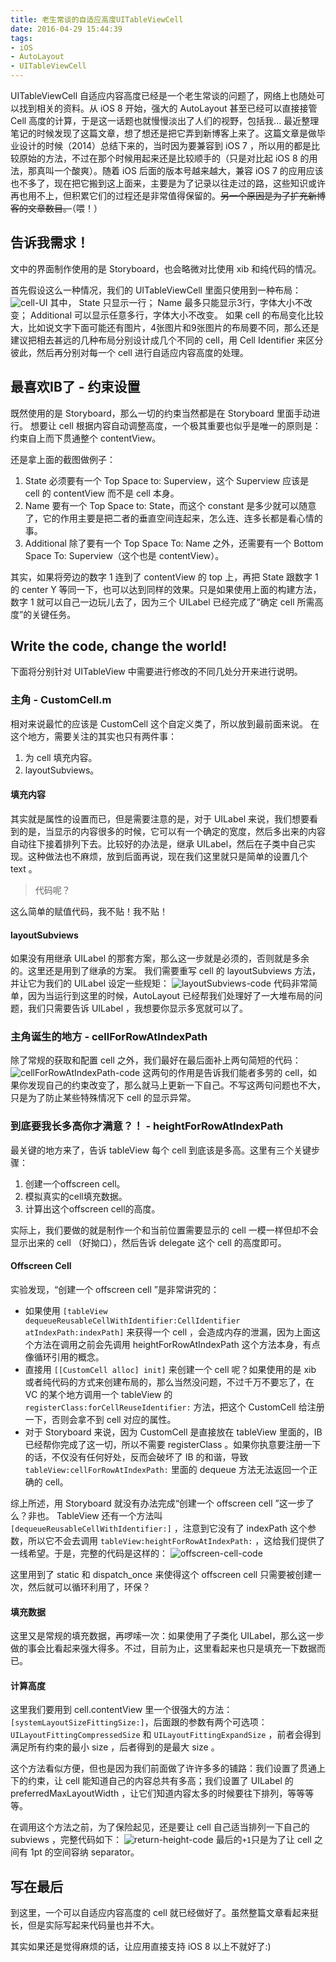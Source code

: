 ```yaml
---
title: 老生常谈的自适应高度UITableViewCell
date: 2016-04-29 15:44:39
tags:
- iOS
- AutoLayout
- UITableViewCell
---
```


UITableViewCell 自适应内容高度已经是一个老生常谈的问题了，网络上也随处可以找到相关的资料。从 iOS 8 开始，强大的 AutoLayout 甚至已经可以直接接管 Cell 高度的计算，于是这一话题也就慢慢淡出了人们的视野，包括我...
最近整理笔记的时候发现了这篇文章，想了想还是把它弄到新博客上来了。这篇文章是做毕业设计的时候（2014）总结下来的，当时因为要兼容到 iOS 7 ，所以用的都是比较原始的方法，不过在那个时候用起来还是比较顺手的（只是对比起 iOS 8 的用法，那真叫一个酸爽）。随着 iOS 后面的版本号越来越大，兼容 iOS 7 的应用应该也不多了，现在把它搬到这上面来，主要是为了记录以往走过的路，这些知识或许再也用不上，但积累它们的过程还是非常值得保留的。~~另一个原因是为了扩充新博客的文章数目。~~（喂！）

<!-- more -->

## 告诉我需求！
文中的界面制作使用的是 Storyboard，也会略微对比使用 xib 和纯代码的情况。

首先假设这么一种情况，我们的 UITableViewCell 里面只使用到一种布局：
![cell-UI](/uploads/using-autolayout-in-uitableviewcells/cell-ui.png)
其中， State 只显示一行； Name 最多只能显示3行，字体大小不改变； Additional 可以显示任意多行，字体大小不改变。
如果 cell 的布局变化比较大，比如说文字下面可能还有图片，4张图片和9张图片的布局要不同，那么还是建议把相去甚远的几种布局分别设计成几个不同的 cell，用 Cell Identifier 来区分彼此，然后再分别对每一个 cell 进行自适应内容高度的处理。

## 最喜欢IB了 - 约束设置
既然使用的是 Storyboard，那么一切的约束当然都是在 Storyboard 里面手动进行。
想要让 cell 根据内容自动调整高度，一个极其重要也似乎是唯一的原则是：约束自上而下贯通整个 contentView。

还是拿上面的截图做例子：
1. State 必须要有一个 Top Space to: Superview，这个 Superview 应该是 cell 的 contentView 而不是 cell 本身。
2. Name 要有一个 Top Space to: State，而这个 constant 是多少就可以随意了，它的作用主要是把二者的垂直空间连起来，怎么连、连多长都是看心情的事。
3. Additional 除了要有一个 Top Space To: Name 之外，还需要有一个 Bottom Space To: Superview（这个也是 contentView）。

其实，如果将旁边的数字 1 连到了 contentView 的 top 上，再把 State 跟数字 1 的 center Y 等同一下，也可以达到同样的效果。只是如果使用上面的构建方法，数字 1 就可以自己一边玩儿去了，因为三个 UILabel 已经完成了“确定 cell 所需高度”的关键任务。

## Write the code, change the world!
下面将分别针对 UITableView 中需要进行修改的不同几处分开来进行说明。

### 主角 - CustomCell.m
相对来说最忙的应该是 CustomCell 这个自定义类了，所以放到最前面来说。
在这个地方，需要关注的其实也只有两件事：

1. 为 cell 填充内容。
2. layoutSubviews。

#### 填充内容
其实就是属性的设置而已，但是需要注意的是，对于 UILabel 来说，我们想要看到的是，当显示的内容很多的时候，它可以有一个确定的宽度，然后多出来的内容自动往下接着排列下去。比较好的办法是，继承 UILabel，然后在子类中自己实现。这种做法也不麻烦，放到后面再说，现在我们这里就只是简单的设置几个 text 。
> 代码呢？

这么简单的赋值代码，我不贴！我不贴！

#### layoutSubviews
如果没有用继承 UILabel 的那套方案，那么这一步就是必须的，否则就是多余的。这里还是用到了继承的方案。
我们需要重写 cell 的 layoutSubviews 方法，并让它为我们的 UILabel 设定一些规矩：
![layoutSubviews-code](/uploads/using-autolayout-in-uitableviewcells/layoutSubviews-code.png)
代码非常简单，因为当运行到这里的时候，AutoLayout 已经帮我们处理好了一大堆布局的问题，我们只需要告诉 UILabel ，我想要你显示多宽就可以了。

### 主角诞生的地方 - cellForRowAtIndexPath
除了常规的获取和配置 cell 之外，我们最好在最后面补上两句简短的代码：
![cellForRowAtIndexPath-code](/uploads/using-autolayout-in-uitableviewcells/cellForRowAtIndexPath-code.png)
这两句的作用是告诉我们能者多劳的 cell，如果你发现自己的约束改变了，那么就马上更新一下自己。不写这两句问题也不大，只是为了防止某些特殊情况下 cell 的显示异常。

### 到底要我长多高你才满意？！ - heightForRowAtIndexPath
最关键的地方来了，告诉 tableView 每个 cell 到底该是多高。这里有三个关键步骤：

1. 创建一个offscreen cell。
2. 模拟真实的cell填充数据。
3. 计算出这个offscreen cell的高度。

实际上，我们要做的就是制作一个和当前位置需要显示的 cell 一模一样但却不会显示出来的 cell （好拗口），然后告诉 delegate 这个 cell 的高度即可。

#### Offscreen Cell
实验发现，“创建一个 offscreen cell ”是非常讲究的：

* 如果使用 `[tableView dequeueReusableCellWithIdentifier:CellIdentifier atIndexPath:indexPath]` 来获得一个 cell ，会造成内存的泄漏，因为上面这个方法在调用之前会先调用 heightForRowAtIndexPath 这个方法本身，有点像循环引用的概念。
* 直接用 `[[CustomCell alloc] init]` 来创建一个 cell 呢？如果使用的是 xib 或者纯代码的方式来创建布局的，那么当然没问题，不过千万不要忘了，在 VC 的某个地方调用一个 tableView 的 `registerClass:forCellReuseIdentifier:` 方法，把这个 CustomCell 给注册一下，否则会拿不到 cell 对应的属性。
* 对于 Storyboard 来说，因为 CustomCell 是直接放在 tableView 里面的，IB 已经帮你完成了这一切，所以不需要 registerClass 。如果你执意要注册一下的话，不仅没有任何好处，反而会破坏了 IB 的和谐，导致 `tableView:cellForRowAtIndexPath:` 里面的 dequeue 方法无法返回一个正确的 cell。

综上所述，用 Storyboard 就没有办法完成“创建一个 offscreen cell ”这一步了么？非也。
TableView 还有一个方法叫 `[dequeueReusableCellWithIdentifier:]` ，注意到它没有了 indexPath 这个参数，所以它不会去调用 `tableView:heightForRowAtIndexPath:` ，这给我们提供了一线希望。于是，完整的代码是这样的：
![offscreen-cell-code](/uploads/using-autolayout-in-uitableviewcells/offscreen-cell-code.png)

这里用到了 static 和 dispatch_once 来使得这个 offscreen cell 只需要被创建一次，然后就可以循环利用了，环保？

#### 填充数据
这里又是常规的填充数据，再啰嗦一次：如果使用了子类化 UILabel，那么这一步做的事会比看起来强大得多。不过，目前为止，这里看起来也只是填充一下数据而已。

#### 计算高度
这里我们要用到 cell.contentView 里一个很强大的方法：`[systemLayoutSizeFittingSize:]`，后面跟的参数有两个可选项： `UILayoutFittingCompressedSize` 和 `UILayoutFittingExpandSize` ，前者会得到满足所有约束的最小 size ，后者得到的是最大 size 。

这个方法看似方便，但也是因为我们前面做了许许多多的铺路：我们设置了贯通上下的约束，让 cell 能知道自己的内容总共有多高；我们设置了 UILabel 的 preferredMaxLayoutWidth ，让它们知道内容太多的时候要往下排列，等等等等。

在调用这个方法之前，为了保险起见，还是要让 cell 自己适当排列一下自己的 subviews ，完整代码如下：
![return-height-code](/uploads/using-autolayout-in-uitableviewcells/return-height-code.png)
最后的`+1`只是为了让 cell 之间有 1pt 的空间容纳 separator。

## 写在最后
到这里，一个可以自适应内容高度的 cell 就已经做好了。虽然整篇文章看起来挺长，但是实际写起来代码量也并不大。

其实如果还是觉得麻烦的话，让应用直接支持 iOS 8 以上不就好了:)

